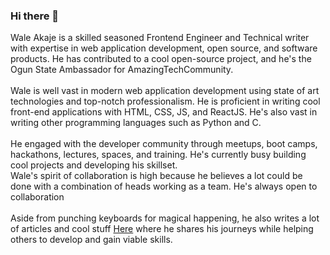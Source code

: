 ### Hi there 👋
Wale Akaje is a skilled seasoned Frontend Engineer and Technical writer with expertise in web application development, open source, and software products. He has contributed to a cool open-source project, and he's the Ogun State Ambassador for AmazingTechCommunity. <br><br>
Wale is well vast in modern web application development using state of art technologies and top-notch professionalism. He is proficient in writing cool front-end applications with HTML, CSS, JS, and ReactJS. He's also vast in writing other programming languages such as Python and C.<br><br>
He engaged with the developer community through meetups, boot camps, hackathons, lectures, spaces, and training. He's currently busy building cool projects and developing his skillset.<br>
Wale's spirit of collaboration is high because he believes a lot could be done with a combination of heads working as a team. He's always open to collaboration<br><br>
Aside from punching keyboards for magical happening, he also writes a lot of articles and cool stuff [Here](https://akasoft.hashnode.dev/) where he shares his journeys while helping others to develop and gain viable skills.

<!--
**waleakaje/waleakaje** is a ✨ _special_ ✨ repository because its `README.md` (this file) appears on your GitHub profile.

Here are some ideas to get you started:

- 🔭 I’m currently working on ...
- 🌱 I’m currently learning ...
- 👯 I’m looking to collaborate on ...
- 🤔 I’m looking for help with ...
- 💬 Ask me about ...
- 📫 How to reach me: ...
- 😄 Pronouns: ...
- ⚡ Fun fact: ...
-->
